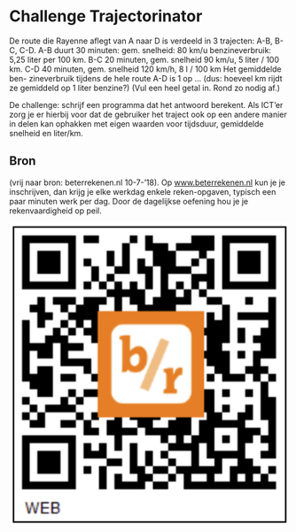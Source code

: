 # Challenge Trajectorinator

      

De route die Rayenne aflegt van A naar D is verdeeld in 3 trajecten: A-B, B-C, C-D. A-B duurt 30 minuten: gem. snelheid: 80 km/u benzineverbruik: 5,25 liter per 100 km. B-C 20 minuten, gem. snelheid 90 km/u, 5 liter / 100 km. C-D 40 minuten, gem. snelheid 120 km/h, 8 l / 100 km Het gemiddelde ben- zineverbruik tijdens de hele route A-D is 1 op ... (dus: hoeveel km rijdt ze gemiddeld op 1 liter benzine?) (Vul een heel getal in. Rond zo nodig af.)

      

De challenge: schrijf een programma dat het antwoord berekent. Als ICT’er zorg je er hierbij voor dat de gebruiker het traject ook op een andere manier in delen kan ophakken met eigen waarden voor tijdsduur, gemiddelde snelheid en liter/km.


 
## Bron 

(vrij naar bron: beterrekenen.nl 10-7-’18). 
Op www.beterrekenen.nl kun je je inschrijven, dan krijg je elke werkdag enkele reken-opgaven, typisch een paar minuten werk per dag. Door de dagelijkse oefening hou je je rekenvaardigheid op peil.

![](figures/beterrekenen-qr.png)